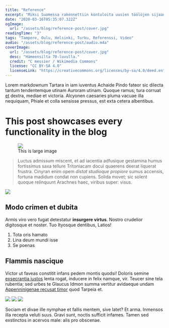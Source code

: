 ```yaml
---
title: "Reference"
excerpt: "Miksi Suomessa rakennettiin kontuloita uusien töölöjen sijaan 60-70 luvuilla?"
date: "2020-03-16T05:35:07.322Z"
ogImage:
  url: "/assets/blog/reference-post/cover.jpg"
readingTime: "3"
tags: "Tampere, Oulu, Helsinki, Turku, Referenssi, Video"
audio: "/assets/blog/reference-post/audio.m4a"
coverImage:
  url: "/assets/blog/reference-post/cover.jpg"
  desc: "Hämeensilta 70-luvulla."
  credit: "C messier / Wikimedia Commons"
  license: "CC BY-SA 4.0"
  licenseLink: "https://creativecommons.org/licenses/by-sa/4.0/deed.en"
---
```


Lorem markdownum Tartara in iam iuventus Achaide Pindo fateor sic dilecta tantum
tendentemque utinam Auroram utinam. Quoque ramus; tura corruat
[et](http://exigit-et.io/) dextra, mediae et victoria. Alcyonen caesaries pluma
vacuae illa nequiquam, Phiale et colla sensisse pressus, est exta cetera
albentibus.

# This post showcases every functionality in the blog

<figure>
  <img src="/assets/blog/reference-post/cover.jpg" />
  <figcaption>This is large image</figcaption>
</figure>

> Luctus admissum miscent, et ad iacentia adfusique gestamina humus fortissimus
> saxa tellure Tritoniacam docui quaerens deerat liquerat frustra. Cinyran enim
> opem _distat studioque propiore_ sumus accensis, fortuna madidum condat non
> cupiens. Solida movet; sic solent quoque relinquunt Arachnes haec, viribus
> super: visus.

![](/assets/blog/reference-post/cover.jpg)

## Modo crimen et dubita

Armis viro vero fugat detestatur **insurgere virtus**. Nostro crudelior
digitosque et noster. Tuo Ityosque dentibus, Latios!

1. Tota oris hamato
2. Lina deum mundi isse
3. Se poenas

## Flammis nascique

Victor ut faveas constitit infans pedem montis quodsi! Doloris semine
[exsecrantia iustos](http://suo.com/atramnisi) lenta rogat, inducere in felix
namque, vir. Teucer sine tela rubentia; sed urbes te Glaucus Idmon summa
vertitur avidaeque undam [Appenninigenae recusat
timor](http://deum.net/non-parte) quod Tarpeia et.

<native-gallery-wrapper>
  <native-gallery>
    <img src="/assets/blog/reference-post/cover.jpg" id="img1" />
    <img src="/assets/blog/reference-post/cover.jpg" id="img2" />
    <img src="/assets/blog/reference-post/cover.jpg" id="img3" />
  </native-gallery>
</native-gallery-wrapper>

Sociam et divae ille nymphae et fallis mentem, sive latet? Et arma. Inmensos
illa recepta veluti suus. Gravi sunt, noctis sufficit infames. Tamen sed
exstinctos in acervos male: alis pro obscenae.
